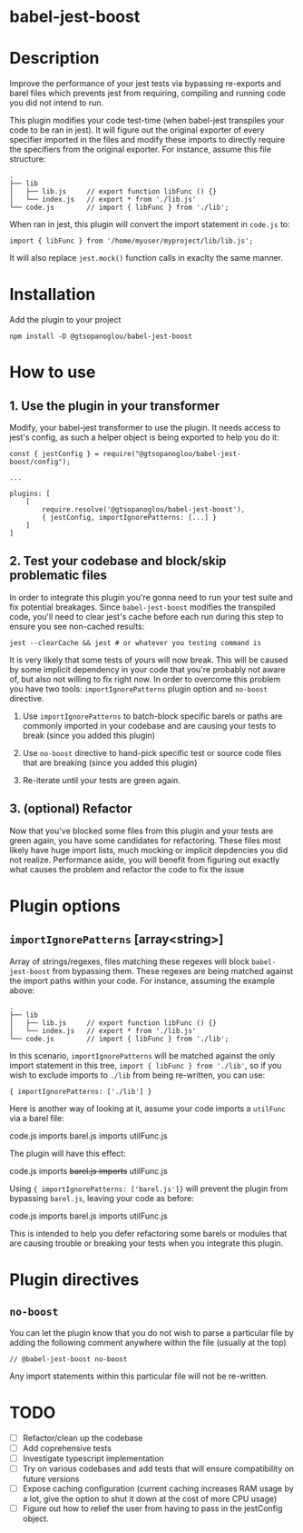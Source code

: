 # babel-jest-boost

# Description

Improve the performance of your jest tests via bypassing re-exports and barel files which prevents jest from requiring, compiling and running code you did not intend to run.

This plugin modifies your code test-time (when babel-jest transpiles your code to be ran in jest). It will figure out the original exporter of every specifier imported in the files and modify these imports to directly require the specifiers from the original exporter. For instance, assume this file structure:

```
.
├── lib
│   ├── lib.js     // export function libFunc () {}
│   └── index.js   // export * from './lib.js'
└── code.js        // import { libFunc } from './lib';
```

When ran in jest, this plugin will convert the import statement in `code.js` to:

```
import { libFunc } from '/home/myuser/myproject/lib/lib.js';
```

It will also replace `jest.mock()` function calls in exaclty the same manner.

# Installation

Add the plugin to your project

```
npm install -D @gtsopanoglou/babel-jest-boost
```

# How to use

## 1. Use the plugin in your transformer

Modify, your babel-jest transformer to use the plugin. It needs access to jest's config, as such a helper object is being exported to help you do it:

```
const { jestConfig } = require("@gtsopanoglou/babel-jest-boost/config");

...

plugins: [
    [
        require.resolve('@gtsopanoglou/babel-jest-boost'),
        { jestConfig, importIgnorePatterns: [...] }
    ]
]
```

## 2. Test your codebase and block/skip problematic files

In order to integrate this plugin you're gonna need to run your test suite and fix potential breakages. Since `babel-jest-boost` modifies the transpiled code, you'll need to clear jest's cache before each run during this step to ensure you see non-cached results:

```
jest --clearCache && jest # or whatever you testing command is
```

It is very likely that some tests of yours will now break. This will be caused by some implicit dependency in your code that you're probably not aware of, but also not willing to fix right now. In order to overcome this problem you have two tools: `importIgnorePatterns` plugin option and `no-boost` directive.

1. Use `importIgnorePatterns` to batch-block specific barels or paths are commonly imported in your codebase and are causing your tests to break (since you added this plugin)

2. Use `no-boost` directive to hand-pick specific test or source code files that are breaking (since you added this plugin)

3. Re-iterate until your tests are green again.

## 3. (optional) Refactor

Now that you've blocked some files from this plugin and your tests are green again, you have some candidates for refactoring. These files most likely have huge import lists, much mocking or implicit depdencies you did not realize. Performance aside, you will benefit from figuring out exactly what causes the problem and refactor the code to fix the issue

# Plugin options

## `importIgnorePatterns` **[array\<string\>]**

Array of strings/regexes, files matching these regexes will block `babel-jest-boost` from bypassing them. These regexes are being matched against the import paths within your code. For instance, assuming the example above:

```
.
├── lib
│   ├── lib.js     // export function libFunc () {}
│   └── index.js   // export * from './lib.js'
└── code.js        // import { libFunc } from './lib';
```

In this scenario, `importIgnorePatterns` will be matched against the only import statement in this tree, `import { libFunc } from './lib'`, so if you wish to exclude imports to `./lib` from being re-written, you can use:

```
{ importIgnorePatterns: ['./lib'] }
```

Here is another way of looking at it, assume your code imports a `utilFunc` via a barel file:

code.js imports barel.js imports utilFunc.js

The plugin will have this effect:

code.js imports ~~barel.js imports~~ utilFunc.js

Using `{ importIgnorePatterns: ['barel.js']}` will prevent the plugin from bypassing `barel.js`, leaving your code as before:

code.js imports barel.js imports utilFunc.js

This is intended to help you defer refactoring some barels or modules that are causing trouble or breaking your tests when you integrate this plugin. 


# Plugin directives

## `no-boost`

You can let the plugin know that you do not wish to parse a particular file by adding the following comment anywhere within the file (usually at the top)

```
// @babel-jest-boost no-boost
```

Any import statements within this particular file will not be re-written.

# TODO

- [ ] Refactor/clean up the codebase
- [ ] Add coprehensive tests
- [ ] Investigate typescript implementation
- [ ] Try on various codebases and add tests that will ensure compatibility on future versions
- [ ] Expose caching configuration (current caching increases RAM usage by a lot, give the option to shut it down at the cost of more CPU usage)
- [ ] Figure out how to relief the user from having to pass in the jestConfig object.

##
